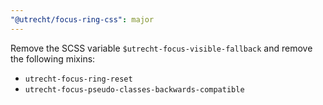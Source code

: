```yaml
---
"@utrecht/focus-ring-css": major
---
```


Remove the SCSS variable `$utrecht-focus-visible-fallback` and remove the following mixins:

- `utrecht-focus-ring-reset`
- `utrecht-focus-pseudo-classes-backwards-compatible`

